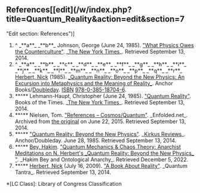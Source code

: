 ## References[[edit](/w/index.php?title=Quantum\_Reality&action=edit&section=7
"Edit section: References")]

 1. ^ \_\*\*a\*\*\_ \_\*\*b\*\*\_ Johnson, George (June 24, 1985). ["What Physics Owes the Counterculture"](https://www.nytimes.com/2011/06/19/books/review/book-review-how-the-hippies-saved-physics-by-david-kaiser.html?pagewanted=all). \_[The New York Times](/wiki/The\_New\_York\_Times "The New York Times")\_. Retrieved September 13, 2014.
 2. ^ \_\*\*a\*\*\_ \_\*\*b\*\*\_ \_\*\*c\*\*\_ \_\*\*d\*\*\_ \_\*\*e\*\*\_ \_\*\*f\*\*\_ \_\*\*g\*\*\_ \_\*\*h\*\*\_ \_\*\*i\*\*\_ \_\*\*j\*\*\_ \_\*\*k\*\*\_ \_\*\*l\*\*\_ \_\*\*m\*\*\_ \_\*\*n\*\*\_ \_\*\*o\*\*\_ \_\*\*p\*\*\_ \_\*\*q\*\*\_ \_\*\*r\*\*\_ [Herbert, Nick](/wiki/Nick\_Herbert\_\(physicist\) "Nick Herbert \(physicist\)") (1985). [\_Quantum Reality: Beyond the New Physics: An Excursion into Metaphysics and the Meaning of Reality\_](https://archive.org/details/quantumrealitybe1985herb). Anchor Books/[Doubleday](/wiki/Doubleday\_\(publisher\) "Doubleday \(publisher\)"). [ISBN](/wiki/ISBN\_\(identifier\) "ISBN \(identifier\)") [978-0-385-18704-6](/wiki/Special:BookSources/978-0-385-18704-6 "Special:BookSources/978-0-385-18704-6").
 3. \*\*^\*\* Lehmann-Haupt, Christopher (June 24, 1985). ["Quantum Reality"](https://www.nytimes.com/1985/06/24/books/books-of-the-times-073391.html). Books of the Times. \_[The New York Times](/wiki/The\_New\_York\_Times "The New York Times")\_. Retrieved September 13, 2014.
 4. \*\*^\*\* Nielsen, Tom. ["References – Cosmos/Quantum"](https://web.archive.org/web/20150622002516/http://www.enfolded.net/enfolded/references/cosqntm.htm). \_Enfolded.net\_. Archived from [the original](http://www.enfolded.net/enfolded/references/cosqntm.htm) on June 22, 2015. Retrieved September 13, 2014.
 5. \*\*^\*\* ["Quantum Reality: Beyond the New Physics"](https://www.kirkusreviews.com/book-reviews/nick-herbert-2/quantum-reality-beyond-the-new-physics/). \_[Kirkus Reviews](/wiki/Kirkus\_Reviews "Kirkus Reviews")\_. Anchor/Doubleday. June 28, 1985. Retrieved September 13, 2014.
 6. \*\*^\*\* [Bey, Hakim](/wiki/Hakim\_Bey "Hakim Bey"). ["Quantum Mechanics & Chaos Theory: Anarchist Meditations on N. Herbert's \_Quantum Reality: Beyond the New Physics\_ "](https://theanarchistlibrary.org/library/hakim-bey-quantum-mechanics-chaos-theory-anarchist-meditations-on-n-herbert-s-quantum-reality-b). \_Hakim Bey and Ontological Anarchy\_. Retrieved December 5, 2022.
 7. \*\*^\*\* [Herbert, Nick](/wiki/Nick\_Herbert\_\(physicist\) "Nick Herbert \(physicist\)") (July 16, 2009). ["A Book About Reality"](http://quantumtantra.blogspot.com/2009/07/book-about-reality.html). \_Quantum Tantra\_. Retrieved September 13, 2014.

 \*[LC Class]: Library of Congress Classification

